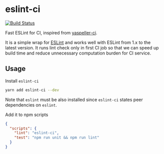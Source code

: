 # eslint-ci

[![Build Status](https://travis-ci.org/JLHwung/eslint-ci.svg?branch=master)](https://travis-ci.org/JLHwung/eslint-ci)

Fast ESLint for CI, inspired from [yaspeller-ci](https://github.com/ai/yaspeller-ci).

It is a simple wrap for [ESLint](https://github.com/eslint/eslint) and works well with ESLint from 1.x to the latest version. It runs lint check only in first CI job so that we can speed up build time and reduce unnecessary computation burden for CI service.

## Usage
Install `eslint-ci`
```bash
yarn add eslint-ci --dev
```
Note that `eslint` must be also installed since `eslint-ci` states peer dependencies on `eslint`.

Add it to npm scripts
```json
{
  "scripts": {
    "lint": "eslint-ci",
    "test": "npm run unit && npm run lint"
  }
}
```
